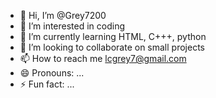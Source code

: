 - 👋 Hi, I’m @Grey7200
- 👀 I’m interested in coding
- 🌱 I’m currently learning HTML, C+++, python
- 💞️ I’m looking to collaborate on small projects
- 📫 How to reach me lcgrey7@gmail.com
- 😄 Pronouns: ...
- ⚡ Fun fact: ...

<!---
Grey7200/Grey7200 is a ✨ special ✨ repository because its `README.md` (this file) appears on your GitHub profile.
You can click the Preview link to take a look at your changes.
--->

